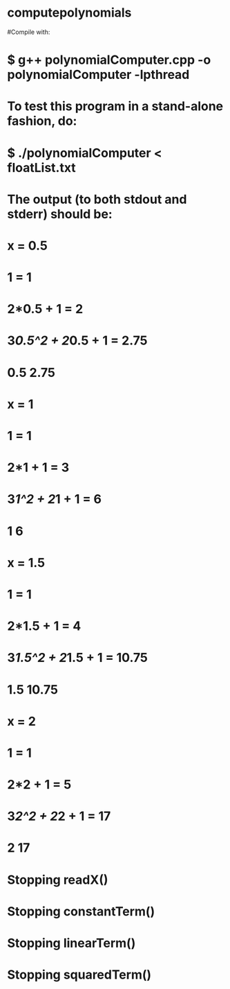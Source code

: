 # computepolynomials
#Compile with:
# $ g++ polynomialComputer.cpp -o polynomialComputer -lpthread
#	To test this program in a stand-alone fashion, do:
#	$ ./polynomialComputer < floatList.txt 
# The output (to both stdout and stderr) should be:
#	x = 0.5
#	1 = 1
#	2*0.5 + 1 = 2
#	3*0.5^2 + 2*0.5 + 1 = 2.75
#	0.5 2.75
#	x = 1
#	1 = 1
#	2*1 + 1 = 3
#	3*1^2 + 2*1 + 1 = 6
#	1 6
#	x = 1.5
#	1 = 1
#	2*1.5 + 1 = 4
#	3*1.5^2 + 2*1.5 + 1 = 10.75
#	1.5 10.75
#	x = 2
#	1 = 1
#	2*2 + 1 = 5
#	3*2^2 + 2*2 + 1 = 17
#	2 17
#	Stopping readX()
#	Stopping constantTerm()
#	Stopping linearTerm()
#	Stopping squaredTerm()
